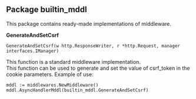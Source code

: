 ## Package builtin_mddl
This package contains ready-made implementations of middleware.

__GenerateAndSetCsrf__
```
GenerateAndSetCsrf(w http.ResponseWriter, r *http.Request, manager interfaces.IManager)
```
This function is a standard middleware implementation.<br>
This function can be used to generate and set the value of csrf_token in the cookie parameters. Example of use:
```
mddl := middlewares.NewMiddleware()
mddl.AsyncHandlerMddl(builtin_mddl.GenerateAndSetCsrf)
```